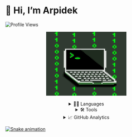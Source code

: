 # 👋 Hi, I’m Arpidek
![Profile Views](https://komarev.com/ghpvc/?username=arpidek)

<p align="center">
  <img width="250px" height="200px" src="./img/0101.gif" />
</p>

<details align="center">
  <summary>👨‍💻 Languages</summary>
  <div>
    <img width="50px" height="50px" src="https://cdn.jsdelivr.net/gh/devicons/devicon/icons/java/java-original-wordmark.svg" />
    <img width="50px" height="50px" src="https://cdn.jsdelivr.net/gh/devicons/devicon/icons/cplusplus/cplusplus-original.svg" />
    <img width="50px" height="50px" src="https://cdn.jsdelivr.net/gh/devicons/devicon/icons/csharp/csharp-original.svg" />
    <img width="50px" height="50px" src="https://cdn.jsdelivr.net/gh/devicons/devicon/icons/python/python-original.svg" />
    <img width="50px" height="50px" src="https://cdn.jsdelivr.net/gh/devicons/devicon/icons/javascript/javascript-original.svg" />
    <img width="50px" height="50px" src="https://cdn.jsdelivr.net/gh/devicons/devicon/icons/haskell/haskell-original.svg" />
    <img width="50px" height="50px" src="https://cdn.jsdelivr.net/gh/devicons/devicon/icons/rust/rust-plain.svg" />
    <img width="50px" height="50px" src="https://cdn.jsdelivr.net/gh/devicons/devicon/icons/php/php-original.svg" />
    <img width="50px" height="50px" src="https://cdn.jsdelivr.net/gh/devicons/devicon/icons/html5/html5-original.svg" />
    <img width="50px" height="50px" src="https://cdn.jsdelivr.net/gh/devicons/devicon/icons/css3/css3-original.svg" />
    <img width="50px" height="50px" src="https://cdn.jsdelivr.net/gh/devicons/devicon/icons/perl/perl-original.svg" />
  </div>
</details>

<details align="center">
  <summary>🛠️ Tools</summary>
  <div>
    <h4>Here are some tools I use in my daily life</h4>
  </div>
</details>

<details align="center">
  <summary>📈 GitHub Analytics</summary>
  <div>
    <a href="https://github.com/Arpidek" />
    <img height="150px" src="https://github-readme-stats.vercel.app/api?username=Arpidek&show_icons=true&theme=dark" />
    <img height="150px" src="https://github-readme-stats.vercel.app/api/top-langs/?username=Arpidek&theme=dark" />
  </div>
</details>

![Snake animation](https://github.com/Arpidek/Arpidek/blob/output/github-contribution-grid-snake.svg)
